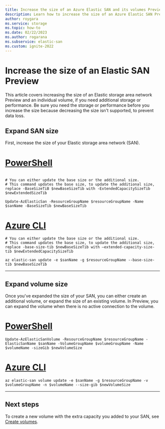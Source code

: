 ```yaml
---
title: Increase the size of an Azure Elastic SAN and its volumes Preview
description: Learn how to increase the size of an Azure Elastic SAN Preview and its volumes with the Azure portal, Azure PowerShell module, or Azure CLI.
author: roygara
ms.service: storage
ms.topic: how-to
ms.date: 02/22/2023
ms.author: rogarana
ms.subservice: elastic-san
ms.custom: ignite-2022
---
```


# Increase the size of an Elastic SAN Preview

This article covers increasing the size of an Elastic storage area network Preview and an individual volume, if you need additional storage or performance. Be sure you need the storage or performance before you increase the size because decreasing the size isn't supported, to prevent data loss.

## Expand SAN size

First, increase the size of your Elastic storage area network (SAN).

# [PowerShell](#tab/azure-powershell)

```azurepowershell

# You can either update the base size or the additional size.
# This command updates the base size, to update the additional size, replace -BaseSizeTiB $newBaseSizeTib with -ExtendedCapacitySizeTib $newExtendedSizeTib

Update-AzElasticSan -ResourceGroupName $resourceGroupName -Name $sanName -BaseSizeTib $newBaseSizeTib

```

# [Azure CLI](#tab/azure-cli)

```azurecli
# You can either update the base size or the additional size.
# This command updates the base size, to update the additional size, replace -base-size-tib $newBaseSizeTib with –extended-capacity-size-tib $newExtendedCapacitySizeTib

az elastic-san update -e $sanName -g $resourceGroupName --base-size-tib $newBaseSizeTib
```

---

## Expand volume size

Once you've expanded the size of your SAN, you can either create an additional volume, or expand the size of an existing volume. In Preview, you can expand the volume when there is no active connection to the volume.

# [PowerShell](#tab/azure-powershell)

```azurepowershell
Update-AzElasticSanVolume -ResourceGroupName $resourceGroupName -ElasticSanName $sanName -VolumeGroupName $volumeGroupName -Name $volumeName -sizeGib $newVolumeSize
```

# [Azure CLI](#tab/azure-cli)

```azurecli
az elastic-san volume update -e $sanName -g $resourceGroupName -v $volumeGroupName -n $volumeName --size-gib $newVolumeSize
```

---

## Next steps

To create a new volume with the extra capacity you added to your SAN, see [Create volumes](elastic-san-create.md#create-volumes).
